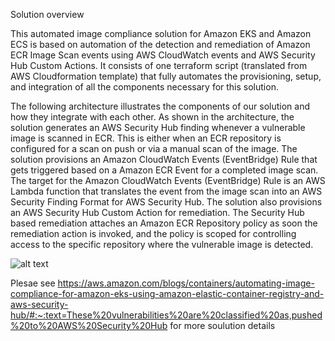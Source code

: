 Solution overview

This automated image compliance solution for Amazon EKS and Amazon ECS is based
on automation of the detection and remediation of Amazon ECR Image Scan events
using AWS CloudWatch events and AWS Security Hub Custom Actions. It consists of
one terraform script (translated from AWS Cloudformation template) that fully
automates the provisioning, setup, and integration of all the components
necessary for this solution.

The following architecture illustrates the components of our solution and how
they integrate with each other. As shown in the architecture, the solution
generates an AWS Security Hub finding whenever a vulnerable image is scanned in
ECR. This is either when an ECR repository is configured for a scan on push or
via a manual scan of the image. The solution provisions an Amazon CloudWatch
Events (EventBridge) Rule that gets triggered based on a Amazon ECR Event for a
completed image scan. The target for the Amazon CloudWatch Events (EventBridge)
Rule is an AWS Lambda function that translates the event from the image scan
into an AWS Security Finding Format for AWS Security Hub. The solution also
provisions an AWS Security Hub Custom Action for remediation. The Security Hub
based remediation attaches an Amazon ECR Repository policy as soon the
remediation action is invoked, and the policy is scoped for controlling access
to the specific repository where the vulnerable image is detected.

![alt text](https://d2908q01vomqb2.cloudfront.net/fe2ef495a1152561572949784c16bf23abb28057/2021/01/01/ECRSecurityHub-archdiagram.png)

Plesae see
https://aws.amazon.com/blogs/containers/automating-image-compliance-for-amazon-eks-using-amazon-elastic-container-registry-and-aws-security-hub/#:~:text=These%20vulnerabilities%20are%20classified%20as,pushed%20to%20AWS%20Security%20Hub
for more soulution details
